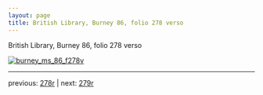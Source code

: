 ```yaml
---
layout: page
title: British Library, Burney 86, folio 278 verso
---
```


British Library, Burney 86, folio 278 verso

[![burney_ms_86_f278v](http://www.homermultitext.org/iipsrv?IIIF=/project/homer/pyramidal/deepzoom/bl/burney86imgs/v1/burney_ms_86_f278v.tif/full/800,/0/default.jpg)](http://www.homermultitext.org/ict2/?urn=urn:cite2:bl:burney86imgs.v1:burney_ms_86_f278v) 

---

previous:  [278r](../278r/) | next: [279r](../279r/)